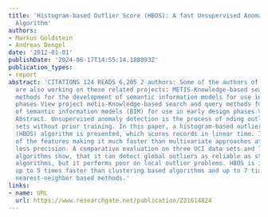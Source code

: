 ```yaml
---
title: 'Histogram-based Outlier Score (HBOS): A fast Unsupervised Anomaly Detection
  Algorithm'
authors:
- Markus Goldstein
- Andreas Dengel
date: '2012-01-01'
publishDate: '2024-06-17T14:55:14.188093Z'
publication_types:
- report
abstract: 'CITATIONS 124 READS 6,205 2 authors: Some of the authors of this publication
  are also working on these related projects: METIS-Knowledge-based search and query
  methods for the development of semantic information models for use in early design
  phases View project metis-Knowledge-based search and query methods for the development
  of semantic information models (BIM) for use in early design phases View project
  Abstract. Unsupervised anomaly detection is the process of nding outliers in data
  sets without prior training. In this paper, a histogram-based outlier detection
  (HBOS) algorithm is presented, which scores records in linear time. It assumes independence
  of the features making it much faster than multivariate approaches at the cost of
  less precision. A comparative evaluation on three UCI data sets and 10 standard
  algorithms show, that it can detect global outliers as reliable as state-of-the-art
  algorithms, but it performs poor on local outlier problems. HBOS is in our experiments
  up to 5 times faster than clustering based algorithms and up to 7 times faster than
  nearest-neighbor based methods.'
links:
- name: URL
  url: https://www.researchgate.net/publication/231614824
---
```

